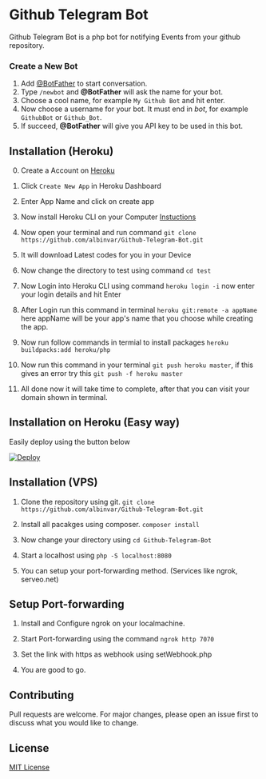 # Github Telegram Bot

Github Telegram Bot is a php bot for notifying Events from your github repository.

### Create a New Bot
1. Add [@BotFather](https://telegram.me/botfather) to start conversation.
2. Type `/newbot` and **@BotFather** will ask the name for your bot.
3. Choose a cool name, for example `My Github Bot` and hit enter.
4. Now choose a username for your bot. It must end in *bot*, for example `GithubBot` or `Github_Bot`.
5. If succeed, **@BotFather** will give you API key to be used in this bot.


## Installation (Heroku)


0. Create a Account on [Heroku](https://heroku.com)

1. Click `Create New App` in Heroku Dashboard

2. Enter App Name and click on create app

3. Now install Heroku CLI on your Computer [Instuctions](https://devcenter.heroku.com/articles/heroku-cli)

4. Now open your terminal and run command `git clone https://github.com/albinvar/Github-Telegram-Bot.git`

5. It will download Latest codes for you in your Device
    
6. Now change the directory to test using command `cd test`

7. Now Login into Heroku CLI using command `heroku login -i` now enter your login details and hit Enter

8. After Login run this command in terminal `heroku git:remote -a appName` here appName will be your app's name that you choose while creating the app.

9. Now run follow commands in termial to install packages `heroku buildpacks:add heroku/php`

10. Now run this command in your terminal `git push heroku master`, if this gives an error try this `git push -f heroku master`

11. All done now it will take time to complete, after that you can visit your domain shown in terminal.

## Installation on Heroku (Easy way)
Easily deploy using the button below

[![Deploy](https://www.herokucdn.com/deploy/button.svg)](https://heroku.com/deploy?template=https://github.com/albinvar/Github-Telegram-Bot.git) 

## Installation (VPS)

1. Clone the repository using git. `git clone https://github.com/albinvar/Github-Telegram-Bot.git`

2. Install all pacakges using composer. `composer install`

3. Now change your directory using `cd Github-Telegram-Bot`

4. Start a localhost using `php -S localhost:8080` 

5. You can setup your port-forwarding method. (Services like ngrok, serveo.net)

## Setup Port-forwarding

1. Install and Configure ngrok on your localmachine.

2. Start Port-forwarding using the command `ngrok http 7070`

3. Set the link with https as webhook using setWebhook.php 

4. You are good to go. 

## Contributing
Pull requests are welcome. For major changes, please open an issue first to discuss what you would like to change.

## License
[MIT License](https://github.com/albinvar/Github-Telegram-Bot/blob/main/LICENSE)
